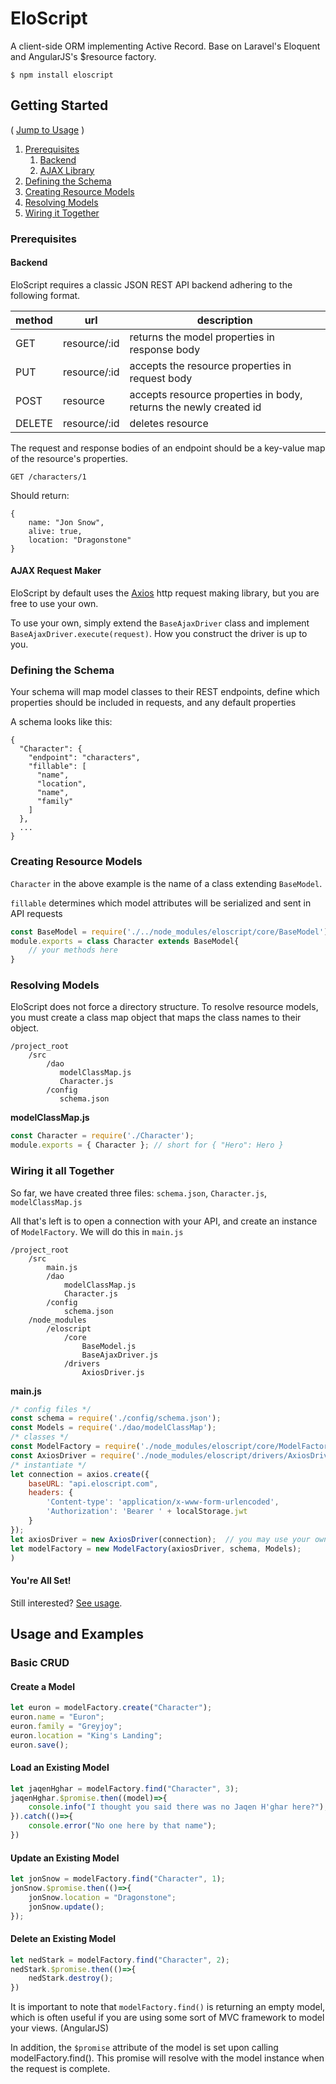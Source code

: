 # EloScript
A client-side ORM implementing Active Record. Base on Laravel's Eloquent and AngularJS's $resource factory.

```
$ npm install eloscript
```
## Getting Started
( [Jump to Usage](#usage) )

1. [Prerequisites](#prerequistes)
    1. [Backend](#backend)
    2. [AJAX Library](#ajax)
2. [Defining the Schema](#schema)
3. [Creating Resource Models](#modeling)
4. [Resolving Models](#resolving)
5. [Wiring it Together](#main)

### Prerequisites <a name="prerequistes"></a>
#### Backend <a name="backend"></a>
EloScript requires a classic JSON REST API backend adhering to the following format.

method | url | description
------ | --- | -------
GET | resource/:id | returns the model properties in response body
PUT | resource/:id | accepts the resource properties in request body
POST | resource | accepts resource properties in body, returns the newly created id
DELETE | resource/:id | deletes resource

The request and response bodies of an endpoint should be a key-value map of the resource's properties.

`GET /characters/1`

Should return:
```
{
    name: "Jon Snow",
    alive: true,
    location: "Dragonstone"
}
```
#### AJAX Request Maker <a name="ajax"></a>
EloScript by default uses the [Axios](https://github.com/mzabriskie/axios) http request making library,
but you are free to use your own.

To use your own, simply extend the `BaseAjaxDriver` class
and implement `BaseAjaxDriver.execute(request)`. How you construct the driver is up to you.

### <a name="schema"></a> Defining the Schema
Your schema will map model classes to their REST endpoints, define which properties
should be included in requests, and any default properties

A schema looks like this:
```
{
  "Character": {
    "endpoint": "characters",
    "fillable": [
      "name",
      "location",
      "name",
      "family"
    ]
  },
  ...
}
```

### <a name="modeling"></a> Creating Resource Models
`Character` in the above example is the name of a class extending `BaseModel`.

`fillable` determines which model attributes will be serialized and sent in API requests
```javascript
const BaseModel = require('./../node_modules/eloscript/core/BaseModel');
module.exports = class Character extends BaseModel{
    // your methods here
}
```

### <a name="resolving"></a> Resolving Models 
EloScript does not force a directory structure. To resolve resource models, you must
create a class map object that maps the class names to their object.
```
/project_root
    /src
        /dao
           modelClassMap.js
           Character.js
        /config
           schema.json
```
**modelClassMap.js**
```javascript
const Character = require('./Character');
module.exports = { Character }; // short for { "Hero": Hero }
```

### <a name="main"></a> Wiring it all Together
So far, we have created three files: `schema.json`, `Character.js`, `modelClassMap.js`

All that's left is to open a connection with your API, and create an instance of `ModelFactory`.
We will do this in `main.js`
```
/project_root
    /src
        main.js
        /dao
            modelClassMap.js
            Character.js
        /config
            schema.json
    /node_modules
        /eloscript
            /core
                BaseModel.js
                BaseAjaxDriver.js
            /drivers
                AxiosDriver.js
```
**main.js**
```javascript
/* config files */
const schema = require('./config/schema.json');
const Models = require('./dao/modelClassMap');
/* classes */
const ModelFactory = require('./node_modules/eloscript/core/ModelFactory');
const AxiosDriver = require('./node_modules/eloscript/drivers/AxiosDriver');
/* instantiate */
let connection = axios.create({
    baseURL: "api.eloscript.com",
    headers: {
        'Content-type': 'application/x-www-form-urlencoded',
        'Authorization': 'Bearer ' + localStorage.jwt
    }
});
let axiosDriver = new AxiosDriver(connection);  // you may use your own driver and connection strategy
let modelFactory = new ModelFactory(axiosDriver, schema, Models);
)
```
#### You're All Set!
Still interested? [See usage](#usage).








## <a name="usage"></a> Usage and Examples
### Basic CRUD
#### Create a Model
```javascript
let euron = modelFactory.create("Character");
euron.name = "Euron";
euron.family = "Greyjoy";
euron.location = "King's Landing";
euron.save();
```
#### Load an Existing Model
```javascript
let jaqenHghar = modelFactory.find("Character", 3);
jaqenHghar.$promise.then((model)=>{
    console.info("I thought you said there was no Jaqen H'ghar here?");
}).catch(()=>{
    console.error("No one here by that name");
})
```
#### Update an Existing Model
```javascript
let jonSnow = modelFactory.find("Character", 1);
jonSnow.$promise.then(()=>{
    jonSnow.location = "Dragonstone";
    jonSnow.update();
});
```
#### Delete an Existing Model
```javascript
let nedStark = modelFactory.find("Character", 2);
nedStark.$promise.then(()=>{
    nedStark.destroy();
})
```
It is important to note that `modelFactory.find()` is returning an empty model, which is often
useful if you are using some sort of MVC framework to model your views. (AngularJS)

In addition, the `$promise` attribute of the model is set upon calling modelFactory.find().
This promise will resolve with the model instance when the request is complete.